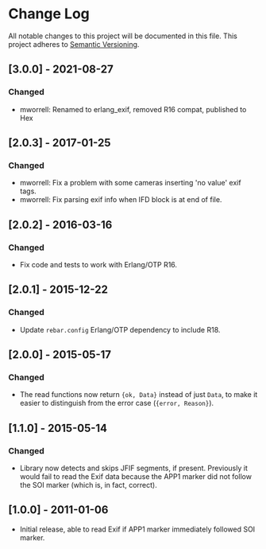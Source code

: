 # Change Log

All notable changes to this project will be documented in this file.
This project adheres to [Semantic Versioning](http://semver.org/).

## [3.0.0] - 2021-08-27
### Changed
- mworrell: Renamed to erlang_exif, removed R16 compat, published to Hex

## [2.0.3] - 2017-01-25
### Changed
- mworrell: Fix a problem with some cameras inserting 'no value' exif tags.
- mworrell: Fix parsing exif info when IFD block is at end of file.

## [2.0.2] - 2016-03-16
### Changed
- Fix code and tests to work with Erlang/OTP R16.

## [2.0.1] - 2015-12-22
### Changed
- Update `rebar.config` Erlang/OTP dependency to include R18.

## [2.0.0] - 2015-05-17
### Changed
- The read functions now return `{ok, Data}` instead of just `Data`, to make it easier
  to distinguish from the error case (`{error, Reason}`).

## [1.1.0] - 2015-05-14
### Changed
- Library now detects and skips JFIF segments, if present. Previously it would fail
  to read the Exif data because the APP1 marker did not follow the SOI marker (which
  is, in fact, correct).

## [1.0.0] - 2011-01-06
- Initial release, able to read Exif if APP1 marker immediately followed SOI marker.
